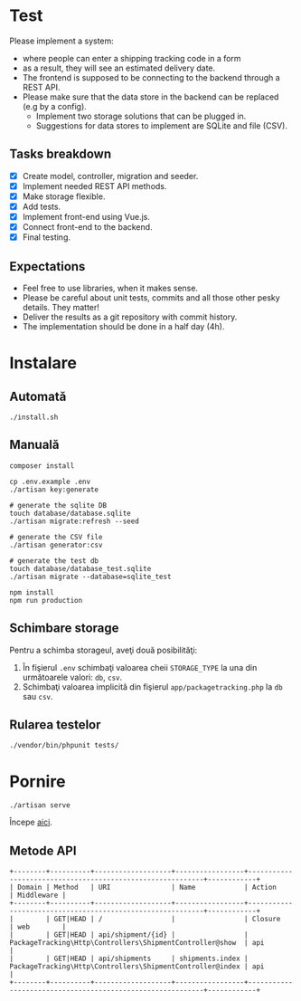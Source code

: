 # Test

Please implement a system:
* where people can enter a shipping tracking code in a form
* as a result, they will see an estimated delivery date.
* The frontend is supposed to be connecting to the backend through a REST API.
* Please make sure that the data store in the backend can be replaced (e.g by a config).
  * Implement two storage solutions that can be plugged in.
  * Suggestions for data stores to implement are SQLite and file (CSV).

## Tasks breakdown

- [X] Create model, controller, migration and seeder.
- [X] Implement needed REST API methods.
- [X] Make storage flexible.
- [X] Add tests.
- [X] Implement front-end using Vue.js.
- [X] Connect front-end to the backend.
- [X] Final testing.

## Expectations

* Feel free to use libraries, when it makes sense.
* Please be careful about unit tests, commits and all those other pesky details. They matter!
* Deliver the results as a git repository with commit history.
* The implementation should be done in a half day (4h).

# Instalare

## Automată

```
./install.sh
```

## Manuală

```
composer install

cp .env.example .env
./artisan key:generate

# generate the sqlite DB
touch database/database.sqlite
./artisan migrate:refresh --seed

# generate the CSV file
./artisan generator:csv

# generate the test db
touch database/database_test.sqlite
./artisan migrate --database=sqlite_test

npm install
npm run production
```

## Schimbare storage

Pentru a schimba storageul, aveţi două posibilităţi:

1. În fişierul `.env` schimbaţi valoarea cheii `STORAGE_TYPE` la una din următoarele valori: `db`, `csv`.
2. Schimbaţi valoarea implicită din fişierul `app/packagetracking.php` la `db` sau `csv`.

## Rularea testelor

```
./vendor/bin/phpunit tests/
```

# Pornire

```
./artisan serve
```

Începe [aici](http://localhost:8000).

## Metode API

```
+--------+----------+-------------------+-----------------+-----------------------------------------------------------+------------+
| Domain | Method   | URI               | Name            | Action                                                    | Middleware |
+--------+----------+-------------------+-----------------+-----------------------------------------------------------+------------+
|        | GET|HEAD | /                 |                 | Closure                                                   | web        |
|        | GET|HEAD | api/shipment/{id} |                 | PackageTracking\Http\Controllers\ShipmentController@show  | api        |
|        | GET|HEAD | api/shipments     | shipments.index | PackageTracking\Http\Controllers\ShipmentController@index | api        |
+--------+----------+-------------------+-----------------+-----------------------------------------------------------+------------+
```
